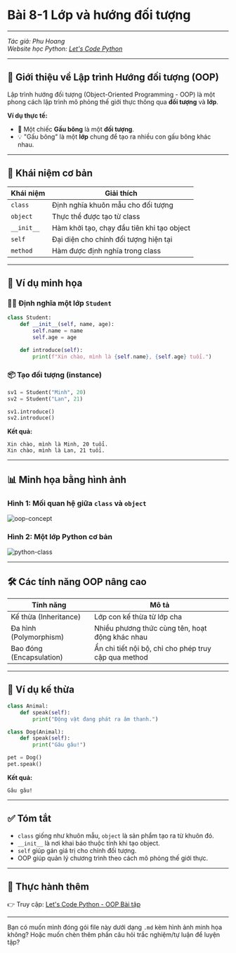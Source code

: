 # Bài 8-1 Lớp và hướng đối tượng

---

_Tác giả: Phu Hoang_  
_Website học Python: [Let's Code Python](https://teach4fun.web.app)_

---

## 🧠 Giới thiệu về Lập trình Hướng đối tượng (OOP)

Lập trình hướng đối tượng (Object-Oriented Programming - OOP) là một phong cách lập trình mô phỏng thế giới thực thông qua **đối tượng** và **lớp**.

**Ví dụ thực tế:**
- 🧸 Một chiếc **Gấu bông** là một **đối tượng**.
- 💡 "Gấu bông" là một **lớp** chung để tạo ra nhiều con gấu bông khác nhau.

---

## 🧱 Khái niệm cơ bản

| Khái niệm        | Giải thích |
|------------------|------------|
| `class`          | Định nghĩa khuôn mẫu cho đối tượng |
| `object`         | Thực thể được tạo từ class |
| `__init__`       | Hàm khởi tạo, chạy đầu tiên khi tạo object |
| `self`           | Đại diện cho chính đối tượng hiện tại |
| `method`         | Hàm được định nghĩa trong class |

---

## 🧪 Ví dụ minh họa

### 🧑‍🏫 Định nghĩa một lớp `Student`

```python
class Student:
    def __init__(self, name, age):
        self.name = name
        self.age = age

    def introduce(self):
        print(f"Xin chào, mình là {self.name}, {self.age} tuổi.")
```

### 📦 Tạo đối tượng (instance)

```python
sv1 = Student("Minh", 20)
sv2 = Student("Lan", 21)

sv1.introduce()
sv2.introduce()
```

**Kết quả:**
```
Xin chào, mình là Minh, 20 tuổi.
Xin chào, mình là Lan, 21 tuổi.
```

---

## 📊 Minh họa bằng hình ảnh

### Hình 1: Mối quan hệ giữa `class` và `object`

![oop-concept](https://funix.edu.vn/wp-content/uploads/2022/03/external-content-duckduckgo-com-16331547209891134749158-0-0-942-1676-crop-1633154954083874831395-1024x576.jpg)

### Hình 2: Một lớp Python cơ bản

![python-class](https://media.licdn.com/dms/image/v2/D4E12AQGC3gb2NSgv5Q/article-inline_image-shrink_1000_1488/article-inline_image-shrink_1000_1488/0/1674773994474?e=1750291200&v=beta&t=M3dKJvVwx8Ed2yG5eGM4Y-JeA1HB0F2OC1T-yIdqKos)

---

## 🛠 Các tính năng OOP nâng cao

| Tính năng         | Mô tả |
|-------------------|------|
| Kế thừa (Inheritance)     | Lớp con kế thừa từ lớp cha |
| Đa hình (Polymorphism)    | Nhiều phương thức cùng tên, hoạt động khác nhau |
| Bao đóng (Encapsulation) | Ẩn chi tiết nội bộ, chỉ cho phép truy cập qua method |

---

## 🧰 Ví dụ kế thừa

```python
class Animal:
    def speak(self):
        print("Động vật đang phát ra âm thanh.")

class Dog(Animal):
    def speak(self):
        print("Gâu gâu!")

pet = Dog()
pet.speak()
```

**Kết quả:**  
```
Gâu gâu!
```

---

## ✅ Tóm tắt

- `class` giống như khuôn mẫu, `object` là sản phẩm tạo ra từ khuôn đó.
- `__init__` là nơi khai báo thuộc tính khi tạo object.
- `self` giúp gán giá trị cho chính đối tượng.
- OOP giúp quản lý chương trình theo cách mô phỏng thế giới thực.

---

## 🔗 Thực hành thêm

👉 Truy cập: [Let's Code Python - OOP Bài tập](https://letscode-python.web.app)

---

Bạn có muốn mình đóng gói file này dưới dạng `.md` kèm hình ảnh minh họa không? Hoặc muốn chèn thêm phần câu hỏi trắc nghiệm/tự luận để luyện tập?